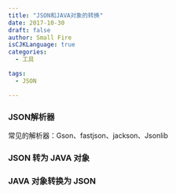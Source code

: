 ```yaml
---
title: "JSON和JAVA对象的转换"
date: 2017-10-30
draft: false
author: Small Fire
isCJKLanguage: true
categories: 
  - 工具

tags: 
  - JSON

---
```


### JSON解析器

常见的解析器：Gson、fastjson、jackson、Jsonlib

### JSON 转为 JAVA 对象



### JAVA 对象转换为 JSON